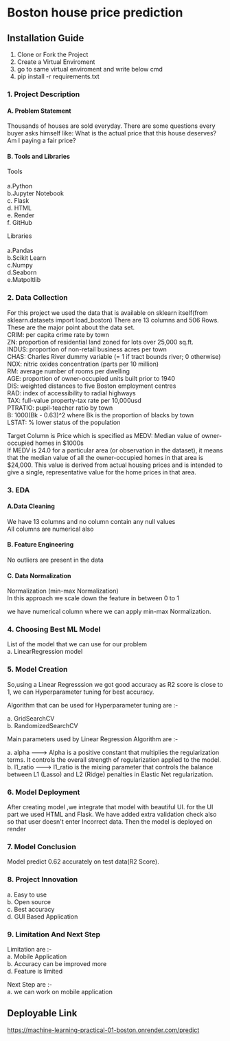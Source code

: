 # Boston house price prediction

## Installation Guide
1. Clone or Fork the Project
2. Create a Virtual Enviroment
3. go to same virtual enviroment and write below cmd
4. pip install -r requirements.txt


### 1. Project Description
#### A. Problem Statement

Thousands of houses are sold everyday. There are some questions every buyer asks himself like: What is the actual price that this house deserves? Am I paying a fair price?

#### B. Tools and Libraries
Tools<br><br>
a.Python<br>
b.Jupyter Notebook<br>
c. Flask<br>
d. HTML<br>
e. Render<br>
f. GitHub

Libraries<br><br>
a.Pandas<br>
b.Scikit Learn<br>
c.Numpy<br>
d.Seaborn<br>
e.Matpoltlib<br>

### 2. Data Collection
For this project we used the data that is available on sklearn itself(from sklearn.datasets import load_boston)
There are 13 columns and 506 Rows. These are the major point about the data set.<br>
CRIM: per capita crime rate by town<br>
ZN: proportion of residential land zoned for lots over 25,000 sq.ft.<br>
INDUS: proportion of non-retail business acres per town<br>
CHAS: Charles River dummy variable (= 1 if tract bounds river; 0 otherwise)<br>
NOX: nitric oxides concentration (parts per 10 million)<br>
RM: average number of rooms per dwelling<br>
AGE: proportion of owner-occupied units built prior to 1940<br>
DIS: weighted distances to five Boston employment centres<br>
RAD: index of accessibility to radial highways<br>
TAX: full-value property-tax rate per 10,000usd<br>
PTRATIO: pupil-teacher ratio by town<br>
B: 1000(Bk - 0.63)^2 where Bk is the proportion of blacks by town<br>
LSTAT: % lower status of the population<br>

Target Column is Price which is specified as
MEDV: Median value of owner-occupied homes in $1000s<br>
If MEDV is 24.0 for a particular area (or observation in the dataset), it means that the median value of all the owner-occupied homes in that area is $24,000. This value is derived from actual housing prices and is intended to give a single, representative value for the home prices in that area.

### 3. EDA
#### A.Data Cleaning
We have 13 columns and no column contain any null values<br>
All columns are numerical also

#### B. Feature Engineering
No outliers are present in the data

#### C. Data Normalization
Normalization (min-max Normalization)<br>
In this approach we scale down the feature in between 0 to 1

we have numerical column where we can apply min-max Normalization.<br>

### 4. Choosing Best ML Model
List of the model that we can use for our problem<br>
a. LinearRegression model<br>

### 5. Model Creation
So,using a Linear Regresssion we got good accuracy as R2 score is close to 1, we can Hyperparameter tuning for best accuracy.

Algorithm that can be used for Hyperparameter tuning are :-

a. GridSearchCV<br>
b. RandomizedSearchCV<br>

Main parameters used by Linear Regression Algorithm are :-

a. alpha ---> Alpha is a positive constant that multiplies the regularization terms. It controls the overall strength of regularization applied to the model.
b. l1_ratio ---> l1_ratio is the mixing parameter that controls the balance between L1 (Lasso) and L2 (Ridge) penalties in Elastic Net regularization.


### 6. Model Deployment
After creating model ,we integrate that model with beautiful UI. for the UI part we used HTML and Flask. We have added extra validation check also so that user doesn't enter Incorrect data. Then the model is deployed on render

### 7. Model Conclusion

Model predict 0.62 accurately on test data(R2 Score).

### 8. Project Innovation
a. Easy to use<br>
b. Open source<br>
c. Best accuracy<br>
d. GUI Based Application

### 9. Limitation And Next Step
Limitation are :-<br>
a. Mobile Application<br>
b. Accuracy can be improved more<br>
d. Feature is limited

Next Step are :-<br>
a. we can work on mobile application<br>

## Deployable Link
https://machine-learning-practical-01-boston.onrender.com/predict